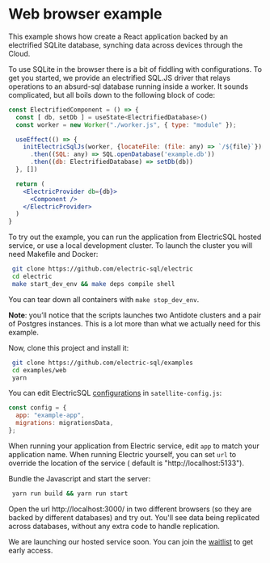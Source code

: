 # Web browser example
This example shows how create a React application backed by an electrified SQLite database, synching data across devices through the Cloud.

To use SQLite in the browser there is a bit of fiddling with configurations. To get you started, we provide an electrified SQL.JS driver that relays operations to an absurd-sql database running inside a worker. It sounds complicated, but all boils down to the following block of code:
```jsx
const ElectrifiedComponent = () => {
  const [ db, setDb ] = useState<ElectrifiedDatabase>()
  const worker = new Worker("./worker.js", { type: "module" });

  useEffect(() => {
    initElectricSqlJs(worker, {locateFile: (file: any) => `/${file}`})
      .then((SQL: any) => SQL.openDatabase('example.db'))
      .then((db: ElectrifiedDatabase) => setDb(db))
  }, [])

  return (
    <ElectricProvider db={db}>
      <Component />
    </ElectricProvider>
  )
}
```

To try out the example, you can run the application from ElectricSQL hosted service, or use a local development cluster. To launch the cluster you will need Makefile and Docker:
```bash
 git clone https://github.com/electric-sql/electric
 cd electric
 make start_dev_env && make deps compile shell
```
You can tear down all containers with ```make stop_dev_env```.

**Note**: you’ll notice that the scripts launches two Antidote clusters and a pair of Postgres instances. This is a lot more than what we actually need for this example.
 
Now, clone this project and install it:
```bash
 git clone https://github.com/electric-sql/examples
 cd examples/web
 yarn
```

You can edit ElectricSQL [configurations](https://electric-sql/docs/usage/configure) in  ```satellite-config.js```:
```javascript
const config = {
  app: "example-app",
  migrations: migrationsData,
};
```
When running your application from Electric service, edit ```app``` to match your application name.
When running Electric yourself, you can set ```url``` to override the location of the service (  default is "http://localhost:5133").

Bundle the Javascript and start the server:
```bash
 yarn run build && yarn run start
```

Open the url http://localhost:3000/ in two different browsers (so they are backed by different databases) and try out. You'll see data being replicated across databases, without any extra code to handle replication.

We are launching our hosted service soon. You can join the [waitlist](https://console.electric-sql.com/join/waitlist) to get early access.